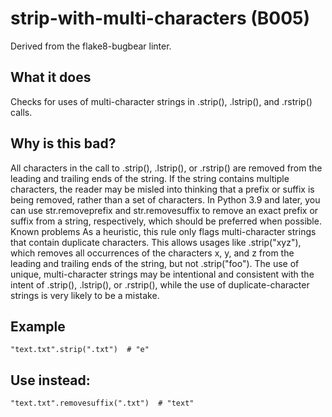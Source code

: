 # strip-with-multi-characters (B005)
Derived from the flake8-bugbear linter.
## What it does
Checks for uses of multi-character strings in .strip(), .lstrip(), and
.rstrip() calls.
## Why is this bad?
All characters in the call to .strip(), .lstrip(), or .rstrip() are
removed from the leading and trailing ends of the string. If the string
contains multiple characters, the reader may be misled into thinking that
a prefix or suffix is being removed, rather than a set of characters.
In Python 3.9 and later, you can use str.removeprefix and
str.removesuffix to remove an exact prefix or suffix from a string,
respectively, which should be preferred when possible.
Known problems
As a heuristic, this rule only flags multi-character strings that contain
duplicate characters. This allows usages like .strip("xyz"), which
removes all occurrences of the characters x, y, and z from the
leading and trailing ends of the string, but not .strip("foo").
The use of unique, multi-character strings may be intentional and
consistent with the intent of .strip(), .lstrip(), or .rstrip(),
while the use of duplicate-character strings is very likely to be a
mistake.
## Example
```
"text.txt".strip(".txt")  # "e"
```
## Use instead:
```
"text.txt".removesuffix(".txt")  # "text"
```